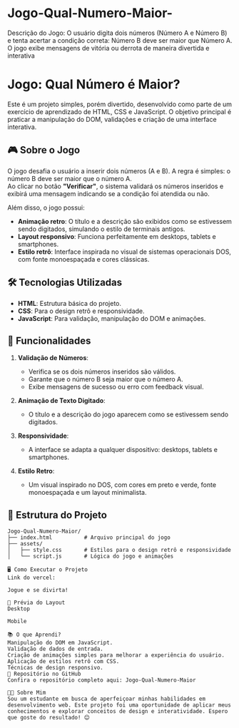 # Jogo-Qual-Numero-Maior-
Descrição do Jogo: O usuário digita dois números (Número A e Número B) e tenta acertar a condição correta: Número B deve ser maior que Número A. O jogo exibe mensagens de vitória ou derrota de maneira divertida e interativa

# Jogo: Qual Número é Maior?

Este é um projeto simples, porém divertido, desenvolvido como parte de um exercício de aprendizado de HTML, CSS e JavaScript. O objetivo principal é praticar a manipulação do DOM, validações e criação de uma interface interativa.

## 🎮 Sobre o Jogo

O jogo desafia o usuário a inserir dois números (A e B). A regra é simples: o número B deve ser maior que o número A.  
Ao clicar no botão **"Verificar"**, o sistema validará os números inseridos e exibirá uma mensagem indicando se a condição foi atendida ou não.

Além disso, o jogo possui:
- **Animação retro**: O título e a descrição são exibidos como se estivessem sendo digitados, simulando o estilo de terminais antigos.
- **Layout responsivo**: Funciona perfeitamente em desktops, tablets e smartphones.
- **Estilo retrô**: Interface inspirada no visual de sistemas operacionais DOS, com fonte monoespaçada e cores clássicas.

## 🛠️ Tecnologias Utilizadas

- **HTML**: Estrutura básica do projeto.
- **CSS**: Para o design retrô e responsividade.
- **JavaScript**: Para validação, manipulação do DOM e animações.

## 🚀 Funcionalidades

1. **Validação de Números**: 
   - Verifica se os dois números inseridos são válidos.
   - Garante que o número B seja maior que o número A.
   - Exibe mensagens de sucesso ou erro com feedback visual.

2. **Animação de Texto Digitado**: 
   - O título e a descrição do jogo aparecem como se estivessem sendo digitados.

3. **Responsividade**:
   - A interface se adapta a qualquer dispositivo: desktops, tablets e smartphones.

4. **Estilo Retro**:
   - Um visual inspirado no DOS, com cores em preto e verde, fonte monoespaçada e um layout minimalista.

## 📂 Estrutura do Projeto

```plaintext
Jogo-Qual-Numero-Maior/
├── index.html          # Arquivo principal do jogo
├── assets/
│   ├── style.css       # Estilos para o design retrô e responsividade
│   └── script.js       # Lógica do jogo e animações

🖥️ Como Executar o Projeto
Link do vercel:

Jogue e se divirta!

📱 Prévia do Layout
Desktop

Mobile

📚 O que Aprendi?
Manipulação do DOM em JavaScript.
Validação de dados de entrada.
Criação de animações simples para melhorar a experiência do usuário.
Aplicação de estilos retrô com CSS.
Técnicas de design responsivo.
📂 Repositório no GitHub
Confira o repositório completo aqui: Jogo-Qual-Numero-Maior

👨‍🎓 Sobre Mim
Sou um estudante em busca de aperfeiçoar minhas habilidades em desenvolvimento web. Este projeto foi uma oportunidade de aplicar meus conhecimentos e explorar conceitos de design e interatividade. Espero que goste do resultado! 😊
